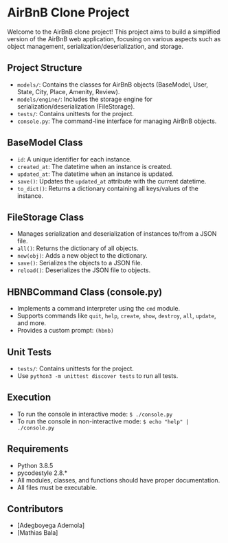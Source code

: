 # AirBnB Clone Project

Welcome to the AirBnB clone project! This project aims to build a simplified version of the AirBnB web application, focusing on various aspects such as object management, serialization/deserialization, and storage.

## Project Structure

- `models/`: Contains the classes for AirBnB objects (BaseModel, User, State, City, Place, Amenity, Review).
- `models/engine/`: Includes the storage engine for serialization/deserialization (FileStorage).
- `tests/`: Contains unittests for the project.
- `console.py`: The command-line interface for managing AirBnB objects.

## BaseModel Class

- `id`: A unique identifier for each instance.
- `created_at`: The datetime when an instance is created.
- `updated_at`: The datetime when an instance is updated.
- `save()`: Updates the `updated_at` attribute with the current datetime.
- `to_dict()`: Returns a dictionary containing all keys/values of the instance.

## FileStorage Class

- Manages serialization and deserialization of instances to/from a JSON file.
- `all()`: Returns the dictionary of all objects.
- `new(obj)`: Adds a new object to the dictionary.
- `save()`: Serializes the objects to a JSON file.
- `reload()`: Deserializes the JSON file to objects.

## HBNBCommand Class (console.py)

- Implements a command interpreter using the `cmd` module.
- Supports commands like `quit`, `help`, `create`, `show`, `destroy`, `all`, `update`, and more.
- Provides a custom prompt: `(hbnb)`

## Unit Tests

- `tests/`: Contains unittests for the project.
- Use `python3 -m unittest discover tests` to run all tests.

## Execution

- To run the console in interactive mode: `$ ./console.py`
- To run the console in non-interactive mode: `$ echo "help" | ./console.py`

## Requirements

- Python 3.8.5
- pycodestyle 2.8.*
- All modules, classes, and functions should have proper documentation.
- All files must be executable.

## Contributors

- [Adegboyega Ademola]
- [Mathias Bala]

